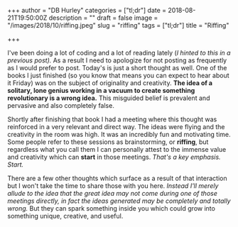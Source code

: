 +++
author = "DB Hurley"
categories = ["tl;dr"]
date = 2018-08-21T19:50:00Z
description = ""
draft = false
image = "/images/2018/10/riffing.jpeg"
slug = "riffing"
tags = ["tl;dr"]
title = "Riffing"

+++


I've been doing a lot of coding and a lot of reading lately (_I hinted to this in a previous post)._ As a result I need to apologize for not posting as frequently as I would prefer to post. Today's is just a short thought as well. One of the books I just finished (so you know that means you can expect to hear about it Friday) was on the subject of originality and creativity. **The idea of a solitary, lone genius working in a vacuum to create something revolutionary is a wrong idea.** This misguided belief is prevalent and pervasive and also completely false.

Shortly after finishing that book I had a meeting where this thought was reinforced in a very relevant and direct way. The ideas were flying and the creativity in the room was high. It was an incredibly fun and motivating time. Some people refer to these sessions as brainstorming, or **riffing**, but regardless what you call them I can personally attest to the immense value and creativity which can **start** in those meetings. _That's a key emphasis. Start._

There are a few other thoughts which surface as a result of that interaction but I won't take the time to share those with you here. _Instead I'll merely allude to the idea that the great idea may not come during one of those meetings directly, in fact the ideas generated may be completely and totally wrong._ But they can spark something inside you which could grow into something unique, creative, and useful.

